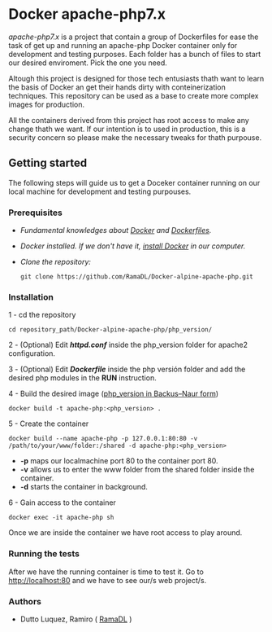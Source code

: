 # Docker apache-php7.x
  
  _apache-php7.x_ is a project that contain a group of Dockerfiles for ease the task of get up and running an apache-php Docker container only for development and testing purposes. Each folder has a bunch of files to start our desired enviroment. Pick the one you need.  
  
  Altough this project is designed for those tech entusiasts thath want to learn the basis of Docker an get their hands dirty with conteinerization techniques. This repository can be used as a base to create more complex images for production.
  
  All the containers derived from this project has root access to make any change thath we want. If our intention is to used in production, this is a security concern so please make the necessary tweaks for thath purpouse.
  
  
## Getting started
  
The following steps will guide us to get a Doceker container running on our local machine for development and testing purpouses.
  
  
### Prerequisites
  
* _Fundamental knowledges about [Docker](https://docs.docker.com/get-started/) and [Dockerfiles](https://docs.docker.com/get-started/part2/)._
    
* _Docker installed. If we don't have it, [install Docker](https://docs.docker.com/install/) in our computer._
    
* _Clone the repository:_  
  
      git clone https://github.com/RamaDL/Docker-alpine-apache-php.git
  
  
### Installation
  
  1 - cd the repository
  
    cd repository_path/Docker-alpine-apache-php/php_version/
    
  2 - (Optional) Edit **_httpd.conf_** inside the php_version folder for apache2 configuration. 
  
  3 - (Optional) Edit **_Dockerfile_** inside the php versión folder and add the desired php modules in the **RUN** instruction.
    
  4 - Build the desired image ([php_version in Backus–Naur form](https://en.wikipedia.org/wiki/Backus–Naur_form))
  
    docker build -t apache-php:<php_version> .
  
  5 - Create the container
  
    docker build --name apache-php -p 127.0.0.1:80:80 -v /path/to/your/www/folder:/shared -d apache-php:<php_version>
    
  * **-p**    maps our localmachine port 80 to the container port 80. 
  * **-v**    allows us to enter the www folder from the shared folder inside the container.  
  * **-d**    starts the container in background.  
    
  6 - Gain access to the container
  
    docker exec -it apache-php sh
    
  Once we are inside the container we have root access to play around.
    
    
  ### Running the tests
    
  After we have the running container is time to test it. Go to [http://localhost:80](http://localhost:80) and we have to see our/s web project/s.
    

### Authors

* Dutto Luquez, Ramiro ( [RamaDL](https://github.com/RamaDL) )

